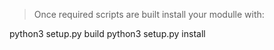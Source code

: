 > Once required scripts are built install your modulle with:

python3 setup.py build
python3 setup.py install 